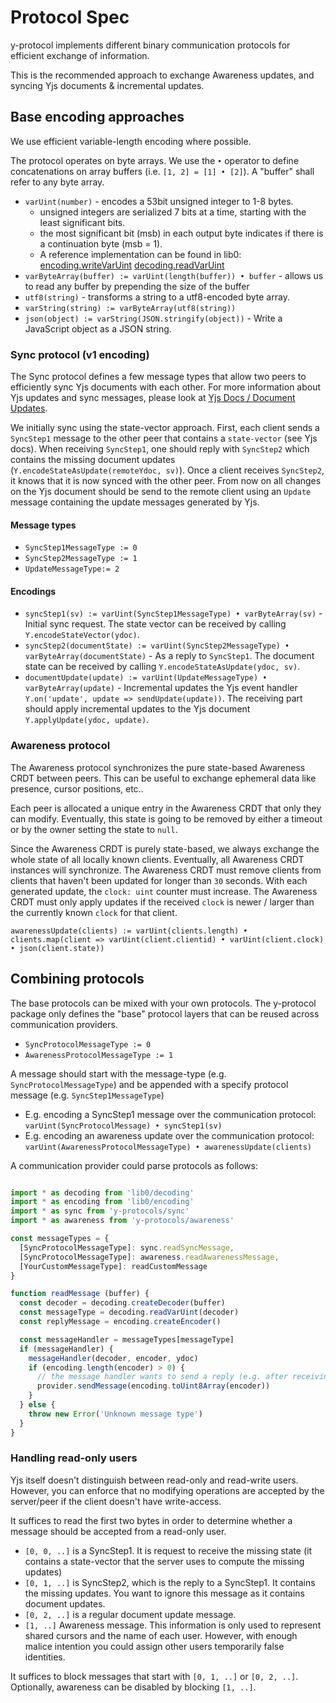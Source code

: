 
# Protocol Spec

y-protocol implements different binary communication protocols for efficient exchange of information.

This is the recommended approach to exchange Awareness updates, and syncing Yjs documents & incremental updates.

## Base encoding approaches

We use efficient variable-length encoding where possible.

The protocol operates on byte arrays. We use the `•` operator to define concatenations on array buffers (i.e. `[1, 2] = [1] • [2]`). A "buffer" shall refer to any byte array.

* `varUint(number)` - encodes a 53bit unsigned integer to 1-8 bytes.
  - unsigned integers are serialized 7 bits at a time, starting with the
    least significant bits.
  - the most significant bit (msb) in each output byte indicates if there
    is a continuation byte (msb = 1).
  - A reference implementation can be found in lib0: [encoding.writeVarUint](https://github.com/dmonad/lib0/blob/1ca4b11f355c5ccec25f20ac8d3e2382e6c4303c/encoding.js#L243) [decoding.readVarUint](https://github.com/dmonad/lib0/blob/1ca4b11f355c5ccec25f20ac8d3e2382e6c4303c/decoding.js#L235)
* `varByteArray(buffer) := varUint(length(buffer)) • buffer` - allows us to read any buffer by prepending the size of the buffer
* `utf8(string)` - transforms a string to a utf8-encoded byte array.
* `varString(string) := varByteArray(utf8(string))`
* `json(object) := varString(JSON.stringify(object))` - Write a JavaScript object as a JSON string.

### Sync protocol (v1 encoding)

The Sync protocol defines a few message types that allow two peers to efficiently sync Yjs documents with each other. For more information about Yjs updates and sync messages, please look at [Yjs Docs / Document Updates](https://docs.yjs.dev/api/document-updates).

We initially sync using the state-vector approach. First, each client sends a `SyncStep1` message to the other peer that contains a `state-vector` (see Yjs docs). When receiving `SyncStep1`, one should reply with `SyncStep2` which contains the missing document updates (`Y.encodeStateAsUpdate(remoteYdoc, sv)`). Once a client receives `SyncStep2`, it knows that it is now synced with the other peer. From now on all changes on the Yjs document should be send to the remote client using an `Update` message containing the update messages generated by Yjs.

#### Message types

* `SyncStep1MessageType := 0`
* `SyncStep2MessageType := 1`
* `UpdateMessageType:= 2`

#### Encodings

* `syncStep1(sv) := varUint(SyncStep1MessageType) • varByteArray(sv)` - Initial sync request. The state vector can be received by calling `Y.encodeStateVector(ydoc)`.
* `syncStep2(documentState) := varUint(SyncStep2MessageType) • varByteArray(documentState)` - As a reply to `SyncStep1`. The document state can be received by calling `Y.encodeStateAsUpdate(ydoc, sv)`.
* `documentUpdate(update) := varUint(UpdateMessageType) • varByteArray(update)` - Incremental updates the Yjs event handler `Y.on('update', update => sendUpdate(update))`. The receiving part should apply incremental updates to the Yjs document `Y.applyUpdate(ydoc, update)`.

### Awareness protocol

The Awareness protocol synchronizes the pure state-based Awareness CRDT between peers. This can be useful to exchange ephemeral data like presence, cursor positions, etc..

Each peer is allocated a unique entry in the Awareness CRDT that only they can modify. Eventually, this state is going to be removed by either a timeout or by the owner setting the state to `null`. 

Since the Awareness CRDT is purely state-based, we always exchange the whole state of all locally known clients. Eventually, all Awareness CRDT instances will synchronize. The Awareness CRDT must remove clients from clients that haven't been updated for longer than `30` seconds. With each generated update, the `clock: uint` counter must increase. The Awareness CRDT must only apply updates if the received `clock` is newer / larger  than the currently known `clock` for that client.

`awarenessUpdate(clients) := varUint(clients.length) • clients.map(client => varUint(client.clientid) • varUint(client.clock) • json(client.state))`


## Combining protocols

The base protocols can be mixed with your own protocols. The y-protocol package only defines the "base" protocol layers that can be reused across communication providers.

* `SyncProtocolMessageType := 0`
* `AwarenessProtocolMessageType := 1`

A message should start with the message-type (e.g. `SyncProtocolMessageType`) and be appended with a specify protocol message (e.g. `SyncStep1MessageType`)

* E.g. encoding a SyncStep1 message over the communication protocol: `varUint(SyncProtocolMessage) • syncStep1(sv)`
* E.g. encoding an awareness update over the communication protocol: `varUint(AwarenessProtocolMessageType) • awarenessUpdate(clients)`

A communication provider could parse protocols as follows:

```js

import * as decoding from 'lib0/decoding'
import * as encoding from 'lib0/encoding'
import * as sync from 'y-protocols/sync'
import * as awareness from 'y-protocols/awareness'

const messageTypes = {
  [SyncProtocolMessageType]: sync.readSyncMessage,
  [SyncProtocolMessageType]: awareness.readAwarenessMessage,
  [YourCustomMessageType]: readCustomMessage
}

function readMessage (buffer) {
  const decoder = decoding.createDecoder(buffer)
  const messageType = decoding.readVarUint(decoder)
  const replyMessage = encoding.createEncoder()

  const messageHandler = messageTypes[messageType]
  if (messageHandler) {
    messageHandler(decoder, encoder, ydoc)
    if (encoding.length(encoder) > 0) {
      // the message handler wants to send a reply (e.g. after receiving SyncStep1 the client should respond with SyncStep2)
      provider.sendMessage(encoding.toUint8Array(encoder))
    }
  } else {
    throw new Error('Unknown message type')
  }
}

```

### Handling read-only users

Yjs itself doesn't distinguish between read-only and read-write users. However, you can enforce that no modifying operations are accepted by the server/peer if the client doesn't have write-access.

It suffices to read the first two bytes in order to determine whether a message should be accepted from a read-only user.

* `[0, 0, ..]` is a SyncStep1. It is request to receive the missing state (it contains a state-vector that the server uses to compute the missing updates)
* `[0, 1, ..]` is SyncStep2, which is the reply to a SyncStep1. It contains the missing updates. You want to ignore this message as it contains document updates.
* `[0, 2, ..]` is a regular document update message.
* `[1, ..]` Awareness message. This information is only used to represent shared cursors and the name of each user. However, with enough malice intention you could assign other users temporarily false identities.

It suffices to block messages that start with `[0, 1, ..]` or `[0, 2, ..]`. Optionally, awareness can be disabled by blocking `[1, ..]`.
